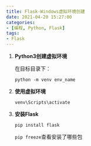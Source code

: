 ```yaml
---
title: Flask-Windows虚拟环境创建
date: 2021-04-20 15:27:00
categories:
- [编程, Python, Flask]
tags:
- Flask
---
```


1. **Python3创建虚拟环境**

   在目标目录下：

   `python -m venv env_name`

2. **使用虚拟环境**

   `venv\Scripts\activate`

3. **安装Flask**

   `pip install flask`

   `pip freeze`查看安装了哪些包